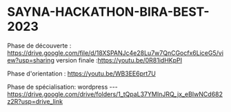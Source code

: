 # SAYNA-HACKATHON-BIRA-BEST-2023
Phase de découverte : https://drive.google.com/file/d/18XSPANJc4e28Lu7w7QnCGocfx6LiceG5/view?usp=sharing
version finale :https://youtu.be/0R81idHKpPI

Phase d'orientation : https://youtu.be/WB3EE6prt7U

Phase de spécialisation: 
wordpress --- https://drive.google.com/drive/folders/1_tQpaL37YMInJRQ_jx_eBIwNCd682z2R?usp=drive_link
